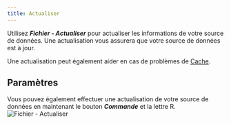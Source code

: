 ```yaml
---
title: Actualiser
---
```

Utilisez ***Fichier - Actualiser*** pour actualiser les informations de votre source de données. Une actualisation vous assurera que votre source de données est à jour.  

Une actualisation peut également aider en cas de problèmes de [Cache](/fr/rdm/mac/data-sources/caching/). 

## Paramètres 

Vous pouvez également effectuer une actualisation de votre source de données en maintenant le bouton ***Commande*** et la lettre R.  
![Fichier - Actualiser](https://webdevolutions.azureedge.net/docs/fr/rdm/mac/clip4023.png)